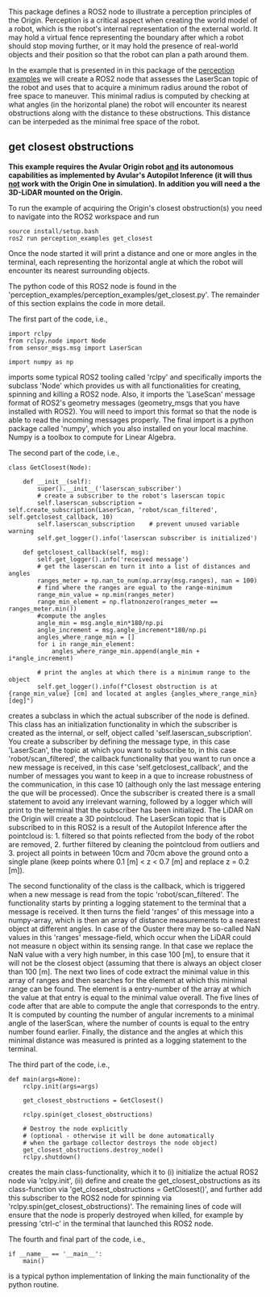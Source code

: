 This package defines a ROS2 node to illustrate a perception principles of the Origin. Perception is a critical aspect when creating the world model of a robot, which is the robot's internal representation of the external world. It may hold a virtual fence representing the boundary after which a robot should stop moving further, or it may hold the presence of real-world objects and their position so that the robot can plan a path around them.

In the example that is presented in in this package of the [perception examples](perception_examples/readme.md) we will create a ROS2 node that assesses the LaserScan topic of the robot and uses that to acquire a minimum radius around the robot of free space to maneuver. This minimal radius is computed by checking at what angles (in the horizontal plane) the robot will encounter its nearest obstructions along with the distance to these obstructions. This distance can be interpeded as the minimal free space of the robot.

## get closest obstructions
<b>This example requires the Avular Origin robot <u>and</u> its autonomous capabilities as implemented by Avular's Autopilot Inference (it will thus <u>not</u> work with the Origin One in simulation). In addition you will need a the 3D-LiDAR mounted on the Origin.</b>

To run the example of acquiring the Origin's closest obstruction(s) you need to navigate into the ROS2 workspace and run
```
source install/setup.bash
ros2 run perception_examples get_closest
```
Once the node started it will print a distance and one or more angles in the terminal, each representing the horizontal angle at which the robot will encounter its nearest surrounding objects.

The python code of this ROS2 node is found in the 'perception_examples/perception_examples/get_closest.py'. The remainder of this section explains the code in more detail.

The first part of the code, i.e.,
```
import rclpy
from rclpy.node import Node
from sensor_msgs.msg import LaserScan

import numpy as np
```
imports some typical ROS2 tooling called 'rclpy' and specifically imports the subclass 'Node' which provides us with all functionalities for creating, spinning and killing a ROS2 node. Also, it imports the 'LaseScan' message format of ROS2's geometry messages (geometry_msgs that you have installed with ROS2). You will need to import this format so that the node is able to read the incoming messages properly. The final import is a python package called 'numpy', which you also installed on your local machine. Numpy is a toolbox to compute for Linear Algebra.

The second part of the code, i.e.,
```
class GetClosest(Node):

    def __init__(self):
        super().__init__('laserscan_subscriber')
        # create a subscriber to the robot's laserscan topic
        self.laserscan_subscription = self.create_subscription(LaserScan, 'robot/scan_filtered',  self.getclosest_callback, 10)
        self.laserscan_subscription    # prevent unused variable warning
        self.get_logger().info('laserscan subscriber is initialized')

    def getclosest_callback(self, msg):
        self.get_logger().info('received message')
        # get the laserscan en turn it into a list of distances and angles
        ranges_meter = np.nan_to_num(np.array(msg.ranges), nan = 100)
        # find where the ranges are egual to the range-minimum
        range_min_value = np.min(ranges_meter)
        range_min_element = np.flatnonzero(ranges_meter == ranges_meter.min())
        #compute the angles
        angle_min = msg.angle_min*180/np.pi
        angle_increment = msg.angle_increment*180/np.pi
        angles_where_range_min = []
        for i in range_min_element:
            angles_where_range_min.append(angle_min + i*angle_increment)

        # print the angles at which there is a minimum range to the object
        self.get_logger().info(f"Closest obstruction is at {range_min_value} [cm] and located at angles {angles_where_range_min} [deg]")
```
creates a subclass in which the actual subscriber of the node is defined. This class has an initialization functionality in which the subscriber is created as the internal, or self, object called 'self.laserscan_subscription'. You create a subscriber by defining the message type, in this case 'LaserScan', the topic at which you want to subscribe to, in this case 'robot/scan_filtered', the callback functionality that you want to run once a new message is received, in this case 'self.getclosest_callback', and the number of messages you want to keep in a que to increase robustness of the communication, in this case 10 (although only the last message entering the que will be processed). Once the subscriber is created there is a small statement to avoid any irrelevant warning, followed by a logger which will print to the terminal that the subscriber has been initialized. The LiDAR on the Origin will create a 3D pointcloud. The LaserScan topic that is subscribed to in this ROS2 is a result of the Autopilot Inference after the pointcloud is: 1. filtered so that points reflected from the body of the robot are removed, 2. further filtered by cleaning the pointcloud from outliers and 3. project all points in between 10cm and 70cm above the ground onto a single plane (keep points where 0.1 [m] < z < 0.7 [m] and replace z = 0.2 [m]). 

The second functionality of the class is the callback, which is triggered when a new message is read from the topic 'robot/scan_filtered'. The functionality starts by printing a logging statement to the terminal that a message is received. It then turns the field 'ranges' of this message into a numpy-array, which is then an array of distance measurements to a nearest object at different angles. In case of the Ouster there may be so-called NaN values in this 'ranges' message-field, which occur when the LiDAR could not measure n object within its sensing range. In that case we replace the NaN value with a very high number, in this case 100 [m], to ensure that it will not be the closest object (assuming that there is always an object closer than 100 [m]. The next two lines of code extract the minimal value in this array of ranges and then searches for the element at which this minimal range can be found. The element is a entry-number of the array at which the value at that entry is equal to the minimal value overall. The five lines of code after that are able to compute the angle that corresponds to the entry. It is computed by counting the number of angular increments to a minimal angle of the laserScan, where the number of counts is equal to the entry number found earlier. Finally, the distance and the angles at which this minimal distance was measured is printed as a logging statement to the terminal.

The third part of the code, i.e.,
```
def main(args=None):
    rclpy.init(args=args)

    get_closest_obstructions = GetClosest()

    rclpy.spin(get_closest_obstructions)

    # Destroy the node explicitly
    # (optional - otherwise it will be done automatically
    # when the garbage collector destroys the node object)
    get_closest_obstructions.destroy_node()
    rclpy.shutdown()
```
creates the main class-functionality, which it to (i) initialize the actual ROS2 node via 'rclpy.init', (ii) define and create the get_closest_obstructions as its class-function via 'get_closest_obstructions = GetClosest()', and further add this subscriber to the ROS2 node for spinning via 'rclpy.spin(get_closest_obstructions)'. The remaining lines of code will ensure that the node is properly destroyed when killed, for example by pressing 'ctrl-c' in the terminal that launched this ROS2 node.

The fourth and final part of the code, i.e.,
```
if __name__ == '__main__':
    main()
```
is a typical python implementation of linking the main functionality of the python routine.
